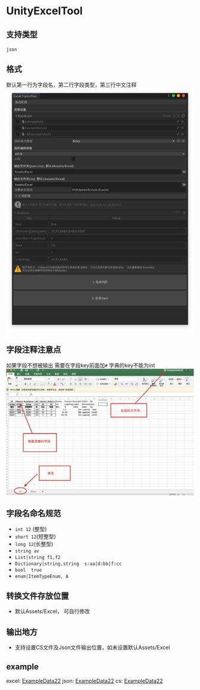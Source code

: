 # UnityExcelTool

## 支持类型
`json`
## 格式
默认第一行为字段名，第二行字段类型，第三行中文注释
![](media/16366994539176.jpg)


## 字段注释注意点
如果字段不想被输出  需要在字段key前面加`#`
字典的key不能为int
![](media/16366994033353.jpg)

## 字段名命名规范
* `int 12` (整型)
* `short 12`(短整型)
* `long 12`(长整型)
* `string av`
* `List|string f1,f2`
* `Dictionary|string,string  s:aa|d:bb|f:cc`
* `bool  true`
* `enum|ItemTypeEnum, A `

## 转换文件存放位置
* 默认Assets/Excel， 可自行修改
## 输出地方
* 支持设置CS文件及Json文件输出位置，如未设置默认Assets/Excel


## example
excel: [ExampleData22](media/ExampleData22.xlsx)
json: [ExampleData22](media/ExampleData22.json)
cs: [ExampleData22](media/ExampleData22.cs)
